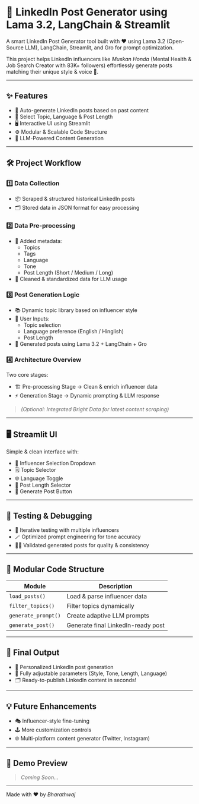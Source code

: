 # 🚀 LinkedIn Post Generator using Lama 3.2, LangChain & Streamlit

A smart LinkedIn Post Generator tool built with ❤️ using Lama 3.2 (Open-Source LLM), LangChain, Streamlit, and Gro for prompt optimization.

This project helps LinkedIn influencers like *Muskan Honda* (Mental Health & Job Search Creator with 83K+ followers) effortlessly generate posts matching their unique style & voice 🎯.

---

## ✨ Features

- 📝 Auto-generate LinkedIn posts based on past content
- 🎯 Select Topic, Language & Post Length
- 🖥️ Interactive UI using Streamlit
- ⚙️ Modular & Scalable Code Structure
- 🤖 LLM-Powered Content Generation

---

## 🛠️ Project Workflow

### 1️⃣ Data Collection
- 📦 Scraped & structured historical LinkedIn posts
- 🗂️ Stored data in JSON format for easy processing

### 2️⃣ Data Pre-processing
- 🔖 Added metadata:
  - Topics
  - Tags
  - Language
  - Tone
  - Post Length (Short / Medium / Long)
- 🧹 Cleaned & standardized data for LLM usage

### 3️⃣ Post Generation Logic
- 📚 Dynamic topic library based on influencer style
- 🧩 User Inputs:
  - Topic selection
  - Language preference (English / Hinglish)
  - Post Length
- 🤖 Generated posts using Lama 3.2 + LangChain + Gro

### 4️⃣ Architecture Overview
Two core stages:

- 🏗️ Pre-processing Stage → Clean & enrich influencer data
- ⚡ Generation Stage → Dynamic prompting & LLM response

> *(Optional: Integrated Bright Data for latest content scraping)*

---

## 🖥️ Streamlit UI

Simple & clean interface with:

- 🔽 Influencer Selection Dropdown
- 🗒️ Topic Selector
- 🌐 Language Toggle
- 📏 Post Length Selector
- 🔘 Generate Post Button

---

## 🧪 Testing & Debugging

- 🔄 Iterative testing with multiple influencers
- 🪄 Optimized prompt engineering for tone accuracy
- 🕵️‍♂️ Validated generated posts for quality & consistency

---

## 🧩 Modular Code Structure

| Module | Description |
|--------|-------------|
| `load_posts()` | Load & parse influencer data |
| `filter_topics()` | Filter topics dynamically |
| `generate_prompt()` | Create adaptive LLM prompts |
| `generate_post()` | Generate final LinkedIn-ready post |

---

## 🚀 Final Output

- 🎯 Personalized LinkedIn post generation
- 🔧 Fully adjustable parameters (Style, Tone, Length, Language)
- 🗂️ Ready-to-publish LinkedIn content in seconds!

---

## 💡 Future Enhancements
- 🎭 Influencer-style fine-tuning
- 🕹️ More customization controls
- 🌐 Multi-platform content generator (Twitter, Instagram)

---

## 📸 Demo Preview
> *Coming Soon...*

---

Made with ❤️ by *Bharathwaj*
